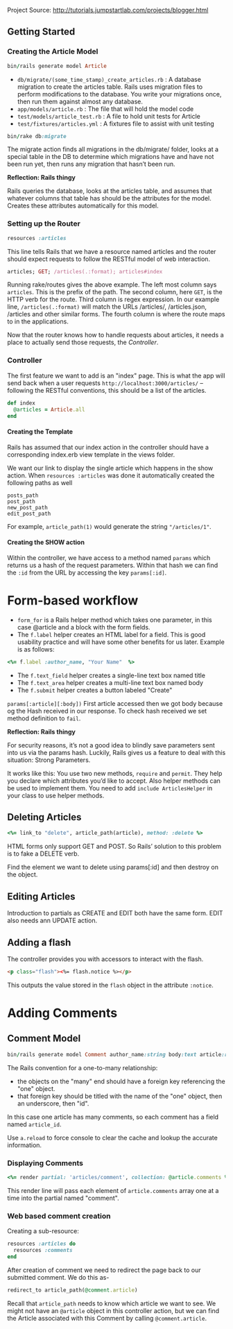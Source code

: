 Project Source: http://tutorials.jumpstartlab.com/projects/blogger.html
 
## Getting Started
 
### Creating the Article Model
 
```ruby
bin/rails generate model Article
```
* `db/migrate/(some_time_stamp)_create_articles.rb` : A database migration to create the articles table. Rails uses migration files to perform modifications to the database. You write your migrations once, then run them against almost any database.
* `app/models/article.rb` : The file that will hold the model code
* `test/models/article_test.rb` : A file to hold unit tests for Article
* `test/fixtures/articles.yml` : A fixtures file to assist with unit testing

```ruby
bin/rake db:migrate
```

The migrate action finds all migrations in the db/migrate/ folder, looks at a special table in the DB to determine which migrations have and have not been run yet, then runs any migration that hasn’t been run.

**Reflection: Rails thingy**

Rails queries the database, looks at the articles table, and assumes that whatever columns that table has should be the attributes for the model. Creates these attributes automatically for this model.

 ### Setting up the Router
 
 ```ruby
resources :articles
```

This line tells Rails that we have a resource named articles and the router should expect requests to follow the RESTful model of web interaction.

```ruby
articles; GET; /articles(.:format); articles#index
```

Running rake/routes gives the above example. The left most column says `articles`. This is the prefix of the path. The second column, here `GET`, is the HTTP verb for the route. Third column is regex expression. In our example line, `/articles(.:format)` will match the URLs /articles/, /articles.json, /articles and other similar forms. The fourth column is where the route maps to in the applications.

Now that the router knows how to handle requests about articles, it needs a place to actually send those requests, the *Controller*.

### Controller

The first feature we want to add is an "index" page. This is what the app will send back when a user requests `http://localhost:3000/articles/` – following the RESTful conventions, this should be a list of the articles.
```ruby
def index
  @articles = Article.all
end
```

#### Creating the Template
Rails has assumed that our index action in the controller should have a corresponding index.erb view template in the views folder. 

We want our link to display the single article which happens in the show action.
When `resources :articles` was done it automatically created the following paths as well
```
posts_path
post_path
new_post_path
edit_post_path
```

For example, `article_path(1)` would generate the string `"/articles/1"`.

#### Creating the SHOW action

Within the controller, we have access to a method named `params` which returns us a hash of the request parameters. Within that hash we can find the `:id` from the URL by accessing the key `params[:id]`.

# Form-based workflow

* `form_for` is a Rails helper method which takes one parameter, in this case @article and a block with the form fields.
* The `f.label` helper creates an HTML label for a field. This is good usability practice and will have some other benefits for us later. Example is as follows:
```ruby
<%= f.label :author_name, "Your Name"  %>
```
* The `f.text_field` helper creates a single-line text box named title
* The `f.text_area` helper creates a multi-line text box named body
* The `f.submit` helper creates a button labeled "Create"

`params[:article][:body])`
First article accessed then we got body because og the Hash received in our response. To check hash received we set method definition to `fail`.

**Reflection: Rails thingy**

For security reasons, it’s not a good idea to blindly save parameters sent into us via the params hash. Luckily, Rails gives us a feature to deal with this situation: Strong Parameters.

It works like this: You use two new methods, `require` and `permit`. They help you declare which attributes you’d like to accept. Also helper methods can be used to implement them. You need to add `include ArticlesHelper` in your class to use helper methods.

## Deleting Articles

```ruby
<%= link_to "delete", article_path(article), method: :delete %>
```

HTML forms only support GET and POST. So Rails’ solution to this problem is to fake a DELETE verb.

Find the element we want to delete using params[:id] and then destroy on the object.

## Editing Articles

Introduction to partials as CREATE and EDIT both have the same form. EDIT also needs ann UPDATE action. 

## Adding a flash

The controller provides you with accessors to interact with the flash.
```html
<p class="flash"><%= flash.notice %></p>
```

This outputs the value stored in the `flash` object in the attribute `:notice`.

# Adding Comments

## Comment Model

```ruby
bin/rails generate model Comment author_name:string body:text article:references
```

The Rails convention for a one-to-many relationship:

* the objects on the "many" end should have a foreign key referencing the "one" object.
* that foreign key should be titled with the name of the "one" object, then an underscore, then "id".

In this case one article has many comments, so each comment has a field named `article_id`.

Use `a.reload` to force console to clear the cache and lookup the accurate information.

### Displaying Comments
```ruby
<%= render partial: 'articles/comment', collection: @article.comments %>
```
This render line will pass each element of `article.comments` array one at a time into the partial named "comment".

### Web based comment creation

Creating a sub-resource:
```ruby
resources :articles do
  resources :comments
end
```
After creation of comment we need to redirect the page back to our submitted comment. We do this as-
```ruby
redirect_to article_path(@comment.article)
```
Recall that `article_path` needs to know which article we want to see. We might not have an `@article` object in this controller action, but we can find the Article associated with this Comment by calling `@comment.article`.
